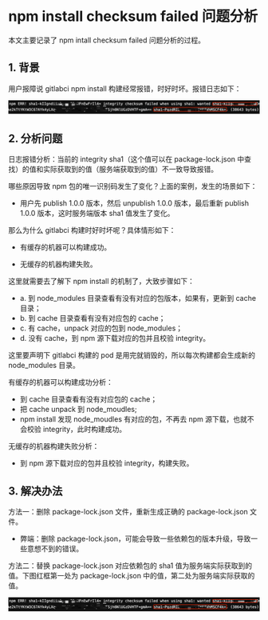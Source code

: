 # npm install checksum failed 问题分析


本文主要记录了 npm intall checksum failed 问题分析的过程。

## 1. 背景
用户报障说 gitlabci npm install 构建经常报错，时好时坏。报错日志如下：

![npm install error](1.png "npm install error")

## 2. 分析问题
日志报错分析：当前的 integrity sha1（这个值可以在 package-lock.json 中查找）的值和实际获取到的值（服务端获取到的值）不一致导致报错。

哪些原因导致 npm 包的唯一识别码发生了变化？上面的案例，发生的场景如下：

- 用户先 publish 1.0.0 版本，然后 unpublish 1.0.0 版本，最后重新 publish 1.0.0 版本，这时服务端版本 sha1 值发生了变化。

那么为什么 gitlabci 构建时好时坏呢？具体情形如下：

- 有缓存的机器可以构建成功。

- 无缓存的机器构建失败。

这里就需要去了解下 npm install 的机制了，大致步骤如下：

- a. 到 node_modules 目录查看有没有对应的包版本，如果有，更新到 cache 目录；
- b. 到 cache 目录查看有没有对应包的 cache；
- c. 有 cache，unpack 对应的包到 node_modules；
- d. 没有 cache，到 npm 源下载对应的包并且校验 integrity。

这里要声明下 gitlabci 构建的 pod 是用完就销毁的，所以每次构建都会生成新的 node_modules 目录。

有缓存的机器可以构建成功分析：
- 到 cache 目录查看有没有对应包的 cache；
- 把 cache unpack 到 node_moudles;
- npm install 发现 node_moudles 有对应的包，不再去 npm 源下载，也就不会校验 integrity，此时构建成功。

无缓存的机器构建失败分析：
- 到 npm 源下载对应的包并且校验 integrity，构建失败。

## 3. 解决办法
方法一：删除 package-lock.json 文件，重新生成正确的 package-lock.json 文件。
- 弊端：删除 package-lock.json，可能会导致一些依赖包的版本升级，导致一些意想不到的错误。

方法二：替换 package-lock.json 对应依赖包的 sha1 值为服务端实际获取到的值。下图红框第一处为 package-lock.json 中的值，第二处为服务端实际获取的值。

![npm install error](1.png "npm install error")
